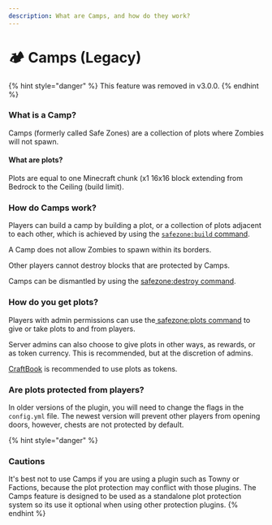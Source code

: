 ```yaml
---
description: What are Camps, and how do they work?
---
```


# 🏕️ Camps (Legacy)

{% hint style="danger" %}
This feature was removed in v3.0.0.
{% endhint %}

### What is a Camp?

Camps (formerly called Safe Zones) are a collection of plots where Zombies will not spawn.

#### What are plots?

Plots are equal to one Minecraft chunk (x1 16x16 block extending from Bedrock to the Ceiling (build limit).

### How do Camps work?

Players can build a camp by building a plot, or a collection of plots adjacent to each other, which is achieved by using the [`safezone:build` command](../commands/safezone/build.md).

A Camp does not allow Zombies to spawn within its borders.&#x20;

Other players cannot destroy blocks that are protected by Camps.

Camps can be dismantled by using the [safezone:destroy command](../commands/safezone/destroy.md).

### How do you get plots?

Players with admin permissions can use the[ safezone:plots command](../commands/safezone/plots.md) to give or take plots to and from players.

Server admins can also choose to give plots in other ways, as rewards, or as token currency. This is recommended, but at the discretion of admins.

[CraftBook](https://www.spigotmc.org/resources/craftbook.2083/) is recommended to use plots as tokens.

### Are plots protected from players?

In older versions of the plugin, you will need to change the flags in the `config.yml` file. The newest version will prevent other players from opening doors, however, chests are not protected by default.

{% hint style="danger" %}
### Cautions

It's best not to use Camps if you are using a plugin such as Towny or Factions, because the plot protection may conflict with those plugins. The Camps feature is designed to be used as a standalone plot protection system so its use it optional when using other protection plugins.
{% endhint %}

